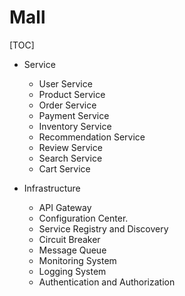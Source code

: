 # Mall

[TOC]

- Service

  - User Service
  - Product Service
  - Order Service
  - Payment Service
  - Inventory Service
  - Recommendation Service
  - Review Service
  - Search Service
  - Cart Service

- Infrastructure

  - API Gateway
  - Configuration Center.
  - Service Registry and Discovery
  - Circuit Breaker
  - Message Queue
  - Monitoring System
  - Logging System
  - Authentication and Authorization

  



